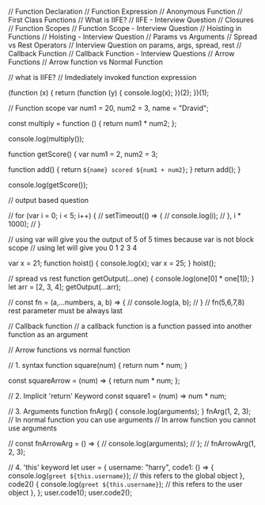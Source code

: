 // Function Declaration
// Function Expression
// Anonymous Function
// First Class Functions
// What is IIFE?
// IIFE - Interview Question
// Closures
// Function Scopes
// Function Scope - Interview Question
// Hoisting in Functions
// Hoisting - Interview Question
// Params vs Arguments
// Spread vs Rest Operators
// Interview Question on params, args, spread, rest
// Callback Function
// Callback Function - Interview Questions
// Arrow Functions
// Arrow function vs Normal Function

// what is IIFE?
// Imdediately invoked function expression

(function (x) {
return (function (y) {
console.log(x);
})(2);
})(1);

// Function scope
var num1 = 20,
num2 = 3,
name = "Dravid";

const multiply = function () {
return num1 \* num2;
};

console.log(multiply());

function getScore() {
var num1 = 2,
num2 = 3;

function add() {
return `${name} scored ${num1 + num2}`;
}
return add();
}

console.log(getScore());

// output based question

// for (var i = 0; i < 5; i++) {
// setTimeout(() => {
// console.log(i);
// }, i \* 1000);
// }

// using var will give you the output of 5 of 5 times because var is not block scope
// using let will give you 0 1 2 3 4

var x = 21;
function hoist() {
console.log(x);
var x = 25;
}
hoist();

// spread vs rest
function getOutput(...one) {
console.log(one[0] \* one[1]);
}
let arr = [2, 3, 4];
getOutput(...arr);

// const fn = (a,...numbers, a, b) => {
// console.log(a, b);
// }
// fn(5,6,7,8) rest parameter must be always last

// Callback function
// a callback function is a function passed into another function as an argument

// Arrow functions vs normal function

// 1. syntax
function square(num) {
return num \* num;
}

const squareArrow = (num) => {
return num \* num;
};

// 2. Implicit 'return' Keyword
const square1 = (num) => num \* num;

// 3. Arguments
function fnArg() {
console.log(arguments);
}
fnArg(1, 2, 3);
// In normal function you can use arguments
// In arrow function you cannot use arguments

// const fnArrowArg = () => {
// console.log(arguments);
// };
// fnArrowArg(1, 2, 3);

// 4. 'this' keyword
let user = {
username: "harry",
code1: () => {
console.log(`greet ${this.username}`); // this refers to the global object
},
code2() {
console.log(`greet ${this.username}`); // this refers to the user object
},
};
user.code1();
user.code2();
